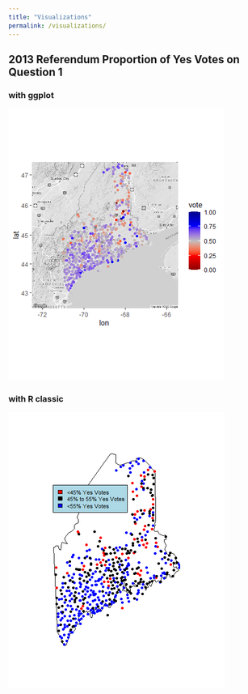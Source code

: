 ```yaml
---
title: "Visualizations"
permalink: /visualizations/
---
```

## 2013 Referendum Proportion of Yes Votes on Question 1

### with ggplot
![](/2013_map_ggplot.png)

### with R classic
![](/2013_map_R_classic.png)
